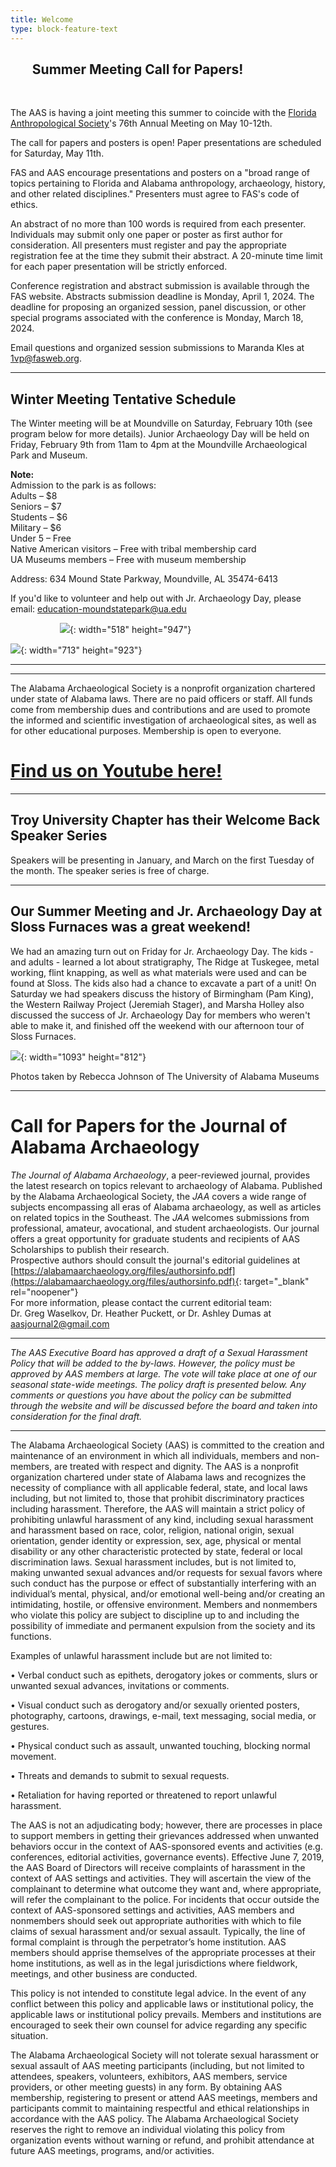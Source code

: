 ```yaml
---
title: Welcome
type: block-feature-text
---
```

## &nbsp; &nbsp; &nbsp; &nbsp;Summer Meeting Call for Papers!

&nbsp;

The AAS is having a joint meeting this summer to coincide with the [Florida Anthropological Society](https://www.facebook.com/FloridaAnthropologicalSociety?__cft__[0]=AZXYwV1vXY6VRJh-COZ7WcUbBWzRQY8I4f-RZ6WGxsefUz39cQZMydjmGQjDjsJDxGCvwj-M3Mdn0L_uUGrBLTiX2NUSDmifPQGLu27tY827XhMbUQdP-Cy5NEUwoN0e-GYmBEtGZE5Av76uYd91qTSD1n9PoXnSTahIwWcFp3pmFFS-J8NFBGOpgRdS4q9WlN2sMBRegciNVrnv1gdY8x8-&amp;__tn__=-]K-y-R)'s 76th Annual Meeting on May 10-12th.

The call for papers and posters is open! Paper presentations are scheduled for Saturday, May 11th.

FAS and AAS encourage presentations and posters on a "broad range of topics pertaining to Florida and Alabama anthropology, archaeology, history, and other related disciplines." Presenters must agree to FAS's code of ethics.

An abstract of no more than 100 words is required from each presenter. Individuals may submit only one paper or poster as first author for consideration. All presenters must register and pay the appropriate registration fee at the time they submit their abstract. A 20-minute time limit for each paper presentation will be strictly enforced.

Conference registration and abstract submission is available through the FAS website. Abstracts submission deadline is Monday, April 1, 2024. The deadline for proposing an organized session, panel discussion, or other special programs associated with the conference is Monday, March 18, 2024.

Email questions and organized session submissions to Maranda Kles at [1vp@fasweb.org](mailto:1vp@fasweb.org).

---

## Winter Meeting Tentative Schedule

The Winter meeting will be at Moundville on Saturday, February 10th (see program below for more details). Junior Archaeology Day will be held on Friday, February 9th from 11am to 4pm at the Moundville Archaeological Park and Museum.

**Note:**<br>Admission to the park is as follows:<br>Adults – $8<br>Seniors – $7<br>Students – $6<br>Military – $6<br>Under 5 – Free<br>Native American visitors – Free with tribal membership card<br>UA Museums members – Free with museum membership

Address: 634 Mound State Parkway, Moundville, AL 35474-6413

If you'd like to volunteer and help out with Jr. Archaeology Day, please email: education-moundstatepark@ua.edu

&nbsp; &nbsp; &nbsp; &nbsp; &nbsp; &nbsp; &nbsp; &nbsp; &nbsp; &nbsp; ![](/uploads/aas-2024-winter-meeting-program.png){: width="518" height="947"}

![](/uploads/screenshot-2023-12-21-at-11-27-04-aas-winter-meeting-2024-aas-winter-meeting-2024-pdf.png){: width="713" height="923"}

---

---

The Alabama Archaeological Society is a nonprofit organization chartered under state of Alabama laws. There are no paid officers or staff. All funds come from membership dues and contributions and are used to promote the informed and scientific investigation of archaeological sites, as well as for other educational purposes. Membership is open to everyone.

# [Find us on Youtube here!](https://www.youtube.com/channel/UCmEFlVfiZC_8tOswBDMvqKQ)

---

## Troy University Chapter has their Welcome Back Speaker Series

Speakers will be presenting in January, and March on the first Tuesday of the month. The speaker series is free of charge.

---

## Our Summer Meeting and Jr. Archaeology Day at Sloss Furnaces was a great weekend!

We had an amazing turn out on Friday for Jr. Archaeology Day. The kids - and adults - learned a lot about stratigraphy, The Ridge at Tuskegee, metal working, flint knapping, as well as what materials were used and can be found at Sloss. The kids also had a chance to excavate a part of a unit! On Saturday we had speakers discuss the history of Birmingham (Pam King), the Western Railway Project (Jeremiah Stager), and Marsha Holley also discussed the success of Jr. Archaeology Day for members who weren't able to make it, and finished off the weekend with our afternoon tour of Sloss Furnaces.

![](/uploads/jr-arch-day-sloss-7-21-23-rebecca-johnson-photographs-1.jpg){: width="1093" height="812"}

Photos taken by Rebecca Johnson of The University of Alabama Museums

---

# Call for Papers for the Journal of Alabama Archaeology

*The Journal of Alabama Archaeology*, a peer-reviewed journal, provides the latest research on topics relevant to archaeology of Alabama. Published by the Alabama Archaeological Society, the *JAA* covers a wide range of subjects encompassing all eras of Alabama archaeology, as well as articles on related topics in the Southeast. The *JAA* welcomes submissions from professional, amateur, avocational, and student archaeologists. Our journal offers a great opportunity for graduate students and recipients of AAS Scholarships to publish their research.<br>Prospective authors should consult the journal's editorial guidelines at [https://alabamaarchaeology.org/files/authorsinfo.pdf](https://alabamaarchaeology.org/files/authorsinfo.pdf){: target="_blank" rel="noopener"}<br>For more information, please contact the current editorial team:<br>Dr. Greg Waselkov, Dr. Heather Puckett, or Dr. Ashley Dumas at [aasjournal2@gmail.com](mailto:aasjournal2@gmail.com)

---

*The AAS Executive Board has approved a draft of a Sexual Harassment Policy that will be added to the by-laws. However, the policy must be approved by AAS members at large. The vote will take place at one of our seasonal state-wide meetings. The policy draft is presented below. Any comments or questions you have about the policy can be submitted through the website and will be discussed before the board and taken into consideration for the final draft.*

---

The Alabama Archaeological Society (AAS) is committed to the creation and maintenance of an environment in which all individuals, members and non-members, are treated with respect and dignity. The AAS is a nonprofit organization chartered under state of Alabama laws and recognizes the necessity of compliance with all applicable federal, state, and local laws including, but not limited to, those that prohibit discriminatory practices including harassment. Therefore, the AAS will maintain a strict policy of prohibiting unlawful harassment of any kind, including sexual harassment and harassment based on race, color, religion, national origin, sexual orientation, gender identity or expression, sex, age, physical or mental disability or any other characteristic protected by state, federal or local discrimination laws. Sexual harassment includes, but is not limited to, making unwanted sexual advances and/or requests for sexual favors where such conduct has the purpose or effect of substantially interfering with an individual’s mental, physical, and/or emotional well-being and/or creating an intimidating, hostile, or offensive environment. Members and nonmembers who violate this policy are subject to discipline up to and including the possibility of immediate and permanent expulsion from the society and its functions.

Examples of unlawful harassment include but are not limited to:

• Verbal conduct such as epithets, derogatory jokes or comments, slurs or unwanted sexual advances, invitations or comments.

• Visual conduct such as derogatory and/or sexually oriented posters, photography, cartoons, drawings, e-mail, text messaging, social media, or gestures.

• Physical conduct such as assault, unwanted touching, blocking normal movement.

• Threats and demands to submit to sexual requests.

• Retaliation for having reported or threatened to report unlawful harassment.

The AAS is not an adjudicating body; however, there are processes in place to support members in getting their grievances addressed when unwanted behaviors occur in the context of AAS-sponsored events and activities (e.g. conferences, editorial activities, governance events). Effective June 7, 2019, the AAS Board of Directors will receive complaints of harassment in the context of AAS settings and activities. They will ascertain the view of the complainant to determine what outcome they want and, where appropriate, will refer the complainant to the police. For incidents that occur outside the context of AAS-sponsored settings and activities, AAS members and nonmembers should seek out appropriate authorities with which to file claims of sexual harassment and/or sexual assault. Typically, the line of formal complaint is through the perpetrator’s home institution. AAS members should apprise themselves of the appropriate processes at their home institutions, as well as in the legal jurisdictions where fieldwork, meetings, and other business are conducted.

This policy is not intended to constitute legal advice. In the event of any conflict between this policy and applicable laws or institutional policy, the applicable laws or institutional policy prevails. Members and institutions are encouraged to seek their own counsel for advice regarding any specific situation.

The Alabama Archaeological Society will not tolerate sexual harassment or sexual assault of AAS meeting participants (including, but not limited to attendees, speakers, volunteers, exhibitors, AAS members, service providers, or other meeting guests) in any form. By obtaining AAS membership, registering to present or attend AAS meetings, members and participants commit to maintaining respectful and ethical relationships in accordance with the AAS policy. The Alabama Archaeological Society reserves the right to remove an individual violating this policy from organization events without warning or refund, and prohibit attendance at future AAS meetings, programs, and/or activities.